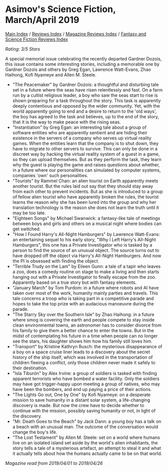 #  Asimov's Science Fiction, March/April 2019

[Main Index](../../../README.md) / [Reviews Index](../../README.md) / [Magazine Reviews Index](../README.md) / [Fantasy and Science Fiction Reviews Index](README.md)

*Rating: 3/5 Stars*

A special memorial issue celebrating the recently departed Gardner Dozois, this issue contains some interesting stories, including a memorable one by Gardner Dozois and others by Greg Egan, Lawrence Watt-Evans, Zhao Haihong, Kofi Nyameye and Allen M. Steele.

- "The Peacemaker" by Gardner Dozois: a thoughtful and disturbing tale set in a future where the seas have risen relentlessly and fast. On a farm run by a cultist religious leader, a boy who saw the seas start to rise is shown preparing for a task throughout the story. This task is apparently deeply contentious and opposed by the wider community. Yet, with the world apparently going to end and a desire to return to the 'old ways', the boy has agreed to the task and believes, up to the end of the story, that it is the way to make peace with the rising seas.
- "Instantiation" by Greg Egan: an interesting tale about a group of software entities who are apparently sentient and are hiding their existence in the servers of a company who serves up virtual reality games. When the entities learn that the company is to shut down, they have to migrate to other servers to survive. This can only be done in a discreet way by hacking the virtual reality system of a guest in a game, so they can upload themselves. But as they perform the task, they learn why the guest is playing the game and raises questions about whether, in a future where our personalities can simulated by computer systems, companies 'own' such personalities.
- "Tourists" by Rammel Chan: an alien tourist on Earth apparently meets another tourist. But the rules laid out say that they should stay away from each other to prevent incidents. But as she is introduced to a group of fellow alien tourist who have apparently broken the rules, the tourist learns the reason why she has been lured into the group and why her translation technology is the reason she does not learn the truth until it may be too late.
- "Eighteen Songs" by Michael Swanwick: a fantasy-like tale of meetings between boys and girls and others on a musical night where bodies can get switched.
- "How I Found Harry's All-Night Hamburgers" by Lawrence Watt-Evans: an entertaining sequel to his early story, "Why I Left Harry's All-Night Hamburgers", this one has a Private Investigator who is tasked by a person to find the source of an unusual object. The source turns out to have dropped off the object via Harry's All-Night Hamburgers. And now the PI is obsessed with finding the object.
- "Terrible Trudy on the Lam" by Eileen Gunn: a tale of a tapir who leaves a zoo, does a comedy routine on stage to make a living and then starts hanging out with a Private Investigator to finally escape from the zoo. Apparently based on a true story but with fantasy elements.
- "January March" by Tom Purdom: in a future where robots and AI have taken over most of the work, humanity mainly parties and travels. This tale concerns a troop who is taking part in a competitive parade and hopes to take the top prize with an audacious manoeuvre during the parade.
- "The Starry Sky over the Southern Isle" by Zhao Haihong: in a future where smog is covering the earth and people compete to stay inside clean environmental towns, an astronomer has to consider divorce from his family to give them a better chance to enter the towns. But in the midst of contemplating his future in a time when people can no longer see the stars, his daughter shows him how his family still loves him.
- "Transport" by Kristine Kathryn Rusch: the mysterious disappearance of a boy on a space cruise liner leads to a discovery about the secret history of the ship itself, which was involved in the transportation of children fleeing a conflict, only those children never made it safely to their destination.
- "Isla Tiburón" by Alex Irvine: a group of soldiers is tasked with finding apparent terrorists who have bombed a water facility. Only the soldiers may have got trigger-happy upon meeting a group of natives, who may have been the bombers, and end up paying a price of their actions.
- "The Lights Go out, One by One" by Kofi Nyameye: on a desperate mission to save humanity in a distant solar system, a life-changing discovery is made. But now the crew have to decide whether to continue with the mission, possibly saving humanity or not, in light of the discovery.
- "Mr. Death Goes to the Beach" by Jack Dann: a young boy has a talk on a beach with an unusual man. The outcome of the conversation would change the boy's life.
- "The Lost Testament" by Allen M. Steele: set on a world where humans live on an isolated island set aside by the world's alien inhabitants, the story tells a tale of a mysterious artefact, an attempt to steal it and what it actually tells about how the humans actually came to be on that world.

*Magazine read from 2019/04/01 to 2019/04/26*
